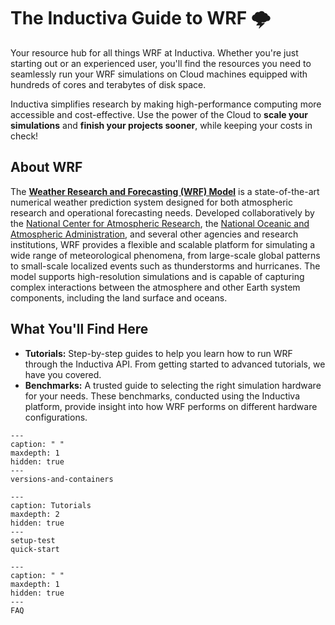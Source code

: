 # The Inductiva Guide to WRF 🌩️
Your resource hub for all things WRF at Inductiva. Whether you're just starting out or an experienced user, you'll find the resources you need to seamlessly run your WRF simulations on Cloud machines equipped with hundreds of cores and terabytes of disk space.

Inductiva simplifies research by making high-performance computing more accessible and cost-effective. Use the power of the Cloud to **scale your simulations** and **finish your projects sooner**, while keeping your costs in check!

## About WRF

The [**Weather Research and Forecasting (WRF) Model**](https://www.mmm.ucar.edu/models/wrf)
is a state-of-the-art numerical weather prediction system designed for both
atmospheric research and operational forecasting needs. Developed collaboratively
by the [National Center for Atmospheric Research](https://ncar.ucar.edu/), the
[National Oceanic and Atmospheric Administration](https://www.noaa.gov/), and
several other agencies and research institutions, WRF provides a flexible and
scalable platform for simulating a wide range of meteorological phenomena, from
large-scale global patterns to small-scale localized events such as thunderstorms
and hurricanes. The model supports high-resolution simulations and is capable of
capturing complex interactions between the atmosphere and other Earth system
components, including the land surface and oceans.


## What You'll Find Here
- **Tutorials:** Step-by-step guides to help you learn how to run WRF through the Inductiva API. From getting started to advanced tutorials, we have you covered.
- **Benchmarks:** A trusted guide to selecting the right simulation hardware for your needs. These benchmarks, conducted using the Inductiva platform, provide insight into how WRF performs on different hardware configurations.


```{toctree}
---
caption: " "
maxdepth: 1
hidden: true
---
versions-and-containers
```


```{toctree}
---
caption: Tutorials
maxdepth: 2
hidden: true
---
setup-test
quick-start
```

```{toctree}
---
caption: " "
maxdepth: 1
hidden: true
---
FAQ
```
